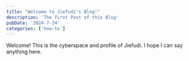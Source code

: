 ```yaml
---
title: "Welcome to Jiefudi's Blog!"
description: 'The first Post of this Blog'
pubDate: '2024-7-24'
categories: ['how-to']
---
```


Welcome! This is the cyberspace and profile of Jiefudi.
I hope I can say anything here.
